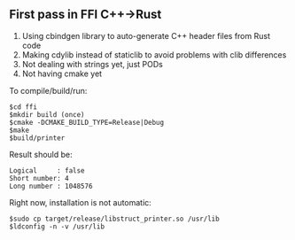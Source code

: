 ## First pass in FFI C++->Rust

1. Using cbindgen library to auto-generate C++ header files from Rust code
2. Making cdylib instead of staticlib to avoid problems with clib differences
3. Not dealing with strings yet, just PODs
4. Not having cmake yet

To compile/build/run:

```
$cd ffi
$mkdir build (once)
$cmake -DCMAKE_BUILD_TYPE=Release|Debug
$make
$build/printer
```

Result should be:

```
Logical     : false
Short number: 4
Long number : 1048576
```

Right now, installation is not automatic:

```
$sudo cp target/release/libstruct_printer.so /usr/lib
$ldconfig -n -v /usr/lib
```